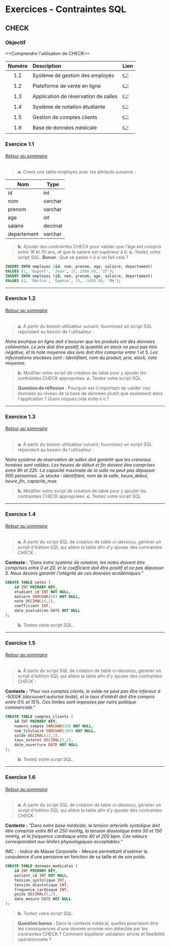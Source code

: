 # Exercices - Contraintes SQL
## CHECK

### Objectif
==Comprendre l'utilisation de CHECK==

<a id="sommaire"></a>

|Numéro|Description|Lien|
|:----:|:----------|----|
|1.1|Système de gestion des employés|[👉](#1.1)|
|1.2|Plateforme de vente en ligne|[👉](#1.2)|
|1.3|Application de réservation de salles|[👉](#1.3)|
|1.4|Système de notation étudiante|[👉](#1.4)|
|1.5|Gestion de comptes clients|[👉](#1.5)|
|1.6|Base de données médicale|[👉](#1.6)|

<a id="1.1"></a>

### Exercice 1.1 
###### [Retour au sommaire](#sommaire)
> **a.** Créez une table employes avec les attributs suivants :

|Nom|Type|
|---|----|
|id|int|
|nom|varchar|
|prenom|varchar|
|age|int|
|salaire|decimal|
|departement|varchar|

> **b.** Ajouter des contraintes CHECK pour valider que l'âge est compris entre 16 et 70 ans, et que le salaire est supérieur à 0.
> **c.** Testez votre script SQL.
> **Bonus** : Que se passe-t-il si on fait cela ?
```sql
INSERT INTO employes (id, nom, prenom, age, salaire, departement) 
VALUES (1, 'Dupont', 'Jean', 15, 2500.00, 'IT');
INSERT INTO employes (id, nom, prenom, age, salaire, departement) 
VALUES (2, 'Martin', 'Sophie', 35, -1000.00, 'RH');
```
---
<a id="1.2"></a>

### Exercice 1.2
###### [Retour au sommaire](#sommaire)
> **a.** À partir du besoin utilisateur suivant, fournissez un script SQL répondant au besoin de l'utilisateur :

*Notre boutique en ligne doit s'assurer que les produits ont des données cohérentes. Le prix doit être positif, la quantité en stock ne peut pas être négative, et la note moyenne des avis doit être comprise entre 1 et 5. Les informations stockées sont : identifiant, nom du produit, prix, stock, note moyenne.*

> **b.** Modifier votre script de création de table pour y ajouter les contraintes CHECK appropriées.
> **c.** Testez votre script SQL.

>**Question de réflexion** : Pourquoi est-il important de valider ces données au niveau de la base de données plutôt que seulement dans l'application ? Quels risques cela évite-t-il ?
---
<a id="1.3"></a>

### Exercice 1.3
###### [Retour au sommaire](#sommaire)
> **a.** À partir du besoin utilisateur suivant, fournissez un script SQL répondant au besoin de l'utilisateur :

*Notre système de réservation de salles doit garantir que les créneaux horaires sont valides. Les heures de début et fin doivent être comprises entre 8h et 22h. La capacité maximale de la salle ne peut pas dépasser 500 personnes. Je stocke : identifiant, nom de la salle, heure_debut, heure_fin, capacite_max.*

> **b.** Modifier votre script de création de table pour y ajouter les contraintes CHECK appropriées.
> **c.** Testez votre script SQL.
---
<a id="1.4"></a>

### Exercice 1.4
###### [Retour au sommaire](#sommaire)
> **a.** À partir du script SQL de création de table ci-dessous, générer un script d'édition SQL qui altère la table afin d'y ajouter des contraintes CHECK :

**Contexte :** *"Dans notre système de notation, les notes doivent être comprises entre 0 et 20, et le coefficient doit être positif et ne pas dépasser 5. Nous devons garantir l'intégrité de ces données académiques."*

```sql
CREATE TABLE notes (
    id INT PRIMARY KEY,
    etudiant_id INT NOT NULL,
    matiere VARCHAR(50) NOT NULL,
    note DECIMAL(4,2),
    coefficient INT,
    date_evaluation DATE NOT NULL
);
```
> **b.** Testez votre script SQL.
---
<a id="1.5"></a>

### Exercice 1.5
###### [Retour au sommaire](#sommaire)
> **a.** À partir du script SQL de création de table ci-dessous, générer un script d'édition SQL qui altère la table afin d'y ajouter des contraintes CHECK :

**Contexte :** *"Pour nos comptes clients, le solde ne peut pas être inférieur à -5000€ (découvert autorisé limité), et le taux d'intérêt doit être compris entre 0% et 15%. Ces limites sont imposées par notre politique commerciale."*

```sql
CREATE TABLE comptes_clients (
    id INT PRIMARY KEY,
    numero_compte VARCHAR(20) NOT NULL,
    nom_titulaire VARCHAR(100) NOT NULL,
    solde DECIMAL(12,2),
    taux_interet DECIMAL(5,2),
    date_ouverture DATE NOT NULL
);
```
> **b.** Testez votre script SQL.
---
<a id="1.6"></a>

### Exercice 1.6
###### [Retour au sommaire](#sommaire)
> **a.** À partir du script SQL de création de table ci-dessous, générer un script d'édition SQL qui altère la table afin d'y ajouter des contraintes CHECK :

**Contexte :** *"Dans notre base médicale, la tension artérielle systolique doit être comprise entre 80 et 250 mmHg, la tension diastolique entre 50 et 150 mmHg, et la fréquence cardiaque entre 40 et 200 bpm. Ces valeurs correspondent aux limites physiologiques acceptables."*

IMC :
: Indice de Masse Corporelle - Mesure permettant d'estimer la corpulence d'une personne en fonction de sa taille et de son poids.

```sql
CREATE TABLE donnees_medicales (
    id INT PRIMARY KEY,
    patient_id INT NOT NULL,
    tension_systolique INT,
    tension_diastolique INT,
    frequence_cardiaque INT,
    poids DECIMAL(5,2),
    date_mesure DATE NOT NULL
);
```
> **b.** Testez votre script SQL.

> **Question bonus** : Dans le contexte médical, quelles pourraient être les conséquences d'une donnée erronée non détectée par les contraintes CHECK ? Comment équilibrer validation stricte et flexibilité opérationnelle ?